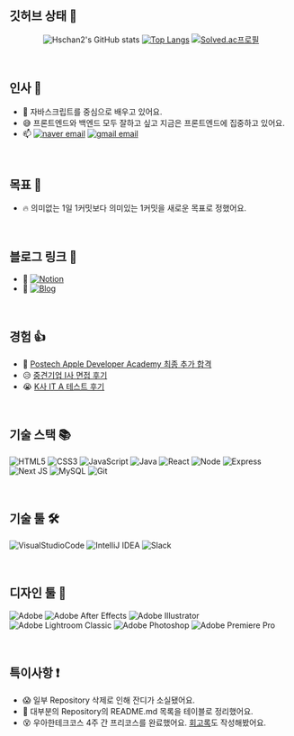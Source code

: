 ## 깃허브 상태 🏃

<div align=center>
  
  ![Hschan2's GitHub stats](https://github-readme-stats.vercel.app/api?username=Hschan2&show_icons=true&theme=onedark)
  [![Top Langs](https://github-readme-stats.vercel.app/api/top-langs/?username=Hschan2&langs_count=10&layout=compact&theme=onedark)](https://github.com/deslog)
  [![Solved.ac프로필](http://mazassumnida.wtf/api/v2/generate_badge?boj=hseongchan2)](https://solved.ac/hseongchan2)

</div>

<br />

## 인사 👋

- 🌱 자바스크립트를 중심으로 배우고 있어요.
- 😅 프론트엔드와 백엔드 모두 잘하고 싶고 지금은 프론트엔드에 집중하고 있어요.
- 📫 [![naver email](https://img.shields.io/badge/Naver%20Email-12A614?style=flat&logoColor=white)](mailto:seongchan_@naver.com) [![gmail email](https://img.shields.io/badge/Gmail%20Email-D21F1F?style=flat&logoColor=white)](mailto:hseongchan2@gmail.com) 

<br />

<h2> 목표 💪 </h2>   

- 🔥 의미없는 1일 1커밋보다 의미있는 1커밋을 새로운 목표로 정했어요.  

<br />

<h2> 블로그 링크 🔗 </h2>   

- 📃 [![Notion](https://img.shields.io/badge/Notion-AEAEAE?style=flat&logoColor=white)](https://www.notion.so/HS-ead5a5d6a41a4116b63d4ec5bf830253)   
- 📖 [![Blog](https://img.shields.io/badge/Blog-000000?style=flat&logoColor=white)](https://hseongchan2.tistory.com/)   

<br />

<h2> 경험 👍 </h2>  

- 🎉 [Postech Apple Developer Academy 최종 추가 합격](https://github.com/Hschan2/Experiment-Job_knowledge/blob/main/Experiment/POSTECH%20Apple%20Developer%20Academy%20%EC%A7%80%EC%9B%90%20%EB%B0%8F%20%EC%B6%94%EA%B0%80%20%ED%95%A9%EA%B2%A9%20%ED%9B%84%EA%B8%B0.md)   
- 😥 [중견기업 I사 면접 후기](https://github.com/Hschan2/Experiment-Job_knowledge/blob/main/Experiment/I%EC%82%AC%20%EB%A9%B4%EC%A0%91%20%ED%9B%84%EA%B8%B0.md)
- 😭 [K사 IT A 테스트 후기](https://github.com/Hschan2/Experiment-Job_knowledge/blob/main/Experiment/K%EC%82%AC%20IT%20A%20Test%20%ED%9B%84%EA%B8%B0.md)

<br />

<h2> 기술 스택 📚 </h2>

![HTML5](https://img.shields.io/badge/-HTML5-F05032?style=for-the-badge&logo=html5&logoColor=ffffff)
![CSS3](https://img.shields.io/badge/-CSS3-007ACC?style=for-the-badge&logo=css3)
![JavaScript](https://img.shields.io/badge/-JavaScript-%23F7DF1C?style=for-the-badge&logo=javascript&logoColor=000000&labelColor=%23F7DF1C&color=%23FFCE5A)
![Java](https://img.shields.io/badge/Java-ED8B00?style=for-the-badge&logo=java&logoColor=white)
![React](https://img.shields.io/badge/-React-222222?style=for-the-badge&logo=react)
![Node](https://img.shields.io/badge/-Nodejs-43853d?style=for-the-badge&logo=Node.js&logoColor=white)
![Express](https://img.shields.io/badge/Express.js-404D59?style=for-the-badge&logo=express&logoColor=white)
![Next JS](https://img.shields.io/badge/Next-black?style=for-the-badge&logo=next.js&logoColor=white)
![MySQL](https://img.shields.io/badge/MySQL-00000F?style=for-the-badge&logo=mysql&logoColor=white)
![Git](https://img.shields.io/badge/-Git-F05032?style=for-the-badge&logo=git&logoColor=ffffff)

<br/>

<h2> 기술 툴 🛠 </h2>

![VisualStudioCode](https://img.shields.io/badge/Visual_Studio_Code-0078D4?style=for-the-badge&logo=visual%20studio%20code&logoColor=white)
![IntelliJ IDEA](https://img.shields.io/badge/IntelliJIDEA-000000.svg?style=for-the-badge&logo=intellij-idea&logoColor=white)
![Slack](https://img.shields.io/badge/Slack-4A154B?style=for-the-badge&logo=slack&logoColor=white)

<br/>

<h2> 디자인 툴 🎨 </h2>

![Adobe](https://img.shields.io/badge/adobe-%23FF0000.svg?style=for-the-badge&logo=adobe&logoColor=white)
![Adobe After Effects](https://img.shields.io/badge/Adobe%20After%20Effects-9999FF.svg?style=for-the-badge&logo=Adobe%20After%20Effects&logoColor=white)
![Adobe Illustrator](https://img.shields.io/badge/adobe%20illustrator-%23FF9A00.svg?style=for-the-badge&logo=adobe%20illustrator&logoColor=white)
![Adobe Lightroom Classic](https://img.shields.io/badge/Adobe%20Lightroom%20Classic-31A8FF.svg?style=for-the-badge&logo=Adobe%20Lightroom%20Classic&logoColor=white)
![Adobe Photoshop](https://img.shields.io/badge/adobe%20photoshop-%2331A8FF.svg?style=for-the-badge&logo=adobe%20photoshop&logoColor=white)
![Adobe Premiere Pro](https://img.shields.io/badge/Adobe%20Premiere%20Pro-9999FF.svg?style=for-the-badge&logo=Adobe%20Premiere%20Pro&logoColor=white)

<br/>

<h2> 특이사항 ❗ </h2>

- 😱 일부 Repository 삭제로 인해 잔디가 소실됐어요.   
- 🧱 대부분의 Repository의 README.md 목록을 테이블로 정리했어요.   
- 😵 우아한테크코스 4주 간 프리코스를 완료했어요. [회고록](https://hseongchan2.tistory.com/31)도 작성해봤어요.

